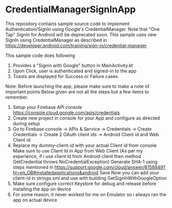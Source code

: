 # CredentialManagerSignInApp
This repository contains sample source code to implement Authentication/SignIn 
using Google's CredentialManager. 
Note that "One Tap" SignIn for Android will be deprecated soon. 
This sample uses new SignIn using CredentialManager as described in 
https://developer.android.com/training/sign-in/credential-manager

This sample code does following

1. Provides a "Signin with Google" button in MainActivity.kt
2. Upon Click, user is authenticated and signed-in to the app
3. Toasts are displayed for Success or Failure cases

Note: Before launching the app, please make sure to make a note of important points
Below given are not all the steps but a few items to remember.
1. Setup your Firebase API console https://console.cloud.google.com/apis/credentials
2. Create new project in console for your App and configure as directed during setup
3. Go to Firebase console -> APIs & Service -> Credentials -> Create Credentials ->
Create 2 OAuth client ids -> Android Client id and Web Client id 
4. Replace my dummy-client-id with your actual Client id from console
   Make sure to use Client Id in App from Web Client (As per my experience, if i use client id from Android client then 
   method GetCredential throws NoCredentialException)
   Generate SHA-1 using steps mentioned in https://support.google.com/cloud/answer/6158849?hl=en_GB#installedapplications&android
   Save
   Now you can add your client-id in strings.xml and use with building GetSignInWithGoogleOption
5. Make sure configure correct Keystore for debug and release before installing the app on device   
6. For some reason, it never worked for me on Emulator so i always ran the app on actual device
